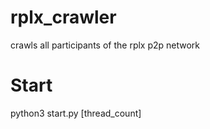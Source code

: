# rplx_crawler
crawls all participants of the rplx p2p network

# Start
python3 start.py [thread_count]
